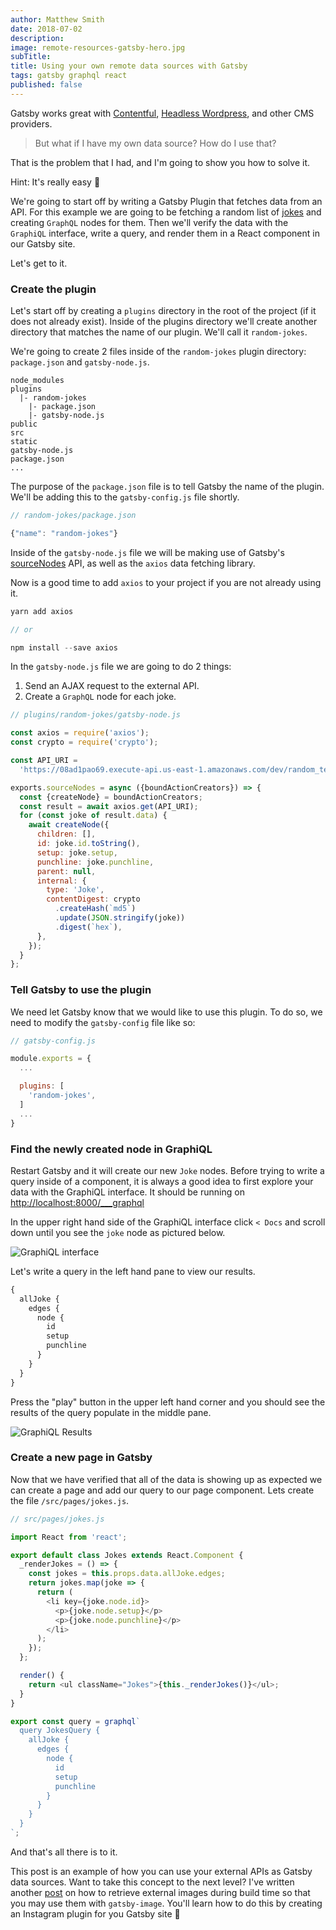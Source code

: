 ```yaml
---
author: Matthew Smith
date: 2018-07-02
description: 
image: remote-resources-gatsby-hero.jpg
subTitle:  
title: Using your own remote data sources with Gatsby
tags: gatsby graphql react
published: false
---
```


Gatsby works great with [Contentful](https://www.gatsbyjs.org/packages/gatsby-source-contentful/), [Headless Wordpress](https://www.gatsbyjs.org/blog/2018-01-22-getting-started-gatsby-and-wordpress/), and other CMS providers.

> But what if I have my own data source? How do I use that?

That is the problem that I had, and I'm going to show you how to solve it.

Hint: It's really easy 🙌

We're going to start off by writing a Gatsby Plugin that fetches data from an API. For this example we are going to be fetching a random list of [jokes](https://github.com/15Dkatz/official_joke_api) and creating `GraphQL` nodes for them. Then we'll verify the data with the `GraphiQL` interface, write a query, and render them in a React component in our Gatsby site.

Let's get to it.

### Create the plugin

Let's start off by creating a `plugins` directory in the root of the project (if it does not already exist). Inside of the plugins directory we'll create another directory that matches the name of our plugin. We'll call it `random-jokes`.

We're going to create 2 files inside of the `random-jokes` plugin directory: `package.json` and `gatsby-node.js`.

```
node_modules
plugins
  |- random-jokes
    |- package.json
    |- gatsby-node.js
public
src
static
gatsby-node.js
package.json
...
```

The purpose of the `package.json` file is to tell Gatsby the name of the plugin. We'll be adding this to the `gatsby-config.js` file shortly.

```js
// random-jokes/package.json

{"name": "random-jokes"}
```

Inside of the `gatsby-node.js` file we will be making use of Gatsby's [sourceNodes](https://www.gatsbyjs.org/docs/node-apis/#sourceNodes) API, as well as the `axios` data fetching library.

Now is a good time to add `axios` to your project if you are not already using it.

```js
yarn add axios

// or

npm install --save axios
```

In the `gatsby-node.js` file we are going to do 2 things:

1.  Send an AJAX request to the external API.
2.  Create a `GraphQL` node for each joke.

```js
// plugins/random-jokes/gatsby-node.js

const axios = require('axios');
const crypto = require('crypto');

const API_URI =
  'https://08ad1pao69.execute-api.us-east-1.amazonaws.com/dev/random_ten';

exports.sourceNodes = async ({boundActionCreators}) => {
  const {createNode} = boundActionCreators;
  const result = await axios.get(API_URI);
  for (const joke of result.data) {
    await createNode({
      children: [],
      id: joke.id.toString(),
      setup: joke.setup,
      punchline: joke.punchline,
      parent: null,
      internal: {
        type: 'Joke',
        contentDigest: crypto
          .createHash(`md5`)
          .update(JSON.stringify(joke))
          .digest(`hex`),
      },
    });
  }
};
```

### Tell Gatsby to use the plugin

We need let Gatsby know that we would like to use this plugin. To do so, we need to modify the `gatsby-config` file like so:

```js
// gatsby-config.js

module.exports = {
  ...

  plugins: [
    'random-jokes',
  ]
  ...
}
```

### Find the newly created node in GraphiQL

Restart Gatsby and it will create our new `Joke` nodes. Before trying to write a query inside of a component, it is always a good idea to first explore your data with the GraphiQL interface. It should be running on [http://localhost:8000/\_\_\_graphql](http://localhost:8000/___graphql)

In the upper right hand side of the GraphiQL interface click `< Docs` and scroll down until you see the `joke` node as pictured below.

![GraphiQL interface](graphiql-interface.png)

Let's write a query in the left hand pane to view our results.

```js
{
  allJoke {
    edges {
      node {
        id
        setup
        punchline
      }
    }
  }
}
```

Press the "play" button in the upper left hand corner and you should see the results of the query populate in the middle pane.

![GraphiQL Results](graphiql-results.png)

### Create a new page in Gatsby

Now that we have verified that all of the data is showing up as expected we can create a page and add our query to our page component. Lets create the file `/src/pages/jokes.js`.

```js
// src/pages/jokes.js

import React from 'react';

export default class Jokes extends React.Component {
  _renderJokes = () => {
    const jokes = this.props.data.allJoke.edges;
    return jokes.map(joke => {
      return (
        <li key={joke.node.id}>
          <p>{joke.node.setup}</p>
          <p>{joke.node.punchline}</p>
        </li>
      );
    });
  };

  render() {
    return <ul className="Jokes">{this._renderJokes()}</ul>;
  }
}

export const query = graphql`
  query JokesQuery {
    allJoke {
      edges {
        node {
          id
          setup
          punchline
        }
      }
    }
  }
`;
```

And that's all there is to it.

This post is an example of how you can use your external APIs as Gatsby data sources. Want to take this concept to the next level? I've written another [post](/blog/remote-images-with-gatsby) on how to retrieve external images during build time so that you may use them with `gatsby-image`. You'll learn how to do this by creating an Instagram plugin for you Gatsby site 🚀
